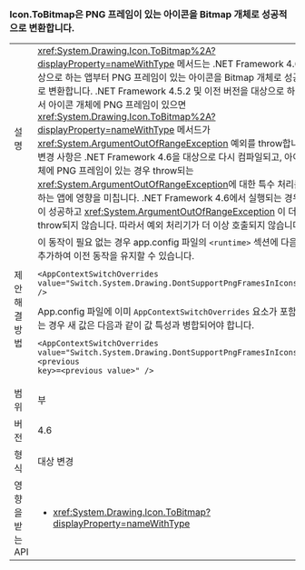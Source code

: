 ### <a name="icontobitmap-successfully-converts-icons-with-png-frames-into-bitmap-objects"></a>Icon.ToBitmap은 PNG 프레임이 있는 아이콘을 Bitmap 개체로 성공적으로 변환합니다.

|   |   |
|---|---|
|설명|<xref:System.Drawing.Icon.ToBitmap%2A?displayProperty=nameWithType> 메서드는 .NET Framework 4.6을 대상으로 하는 앱부터 PNG 프레임이 있는 아이콘을 Bitmap 개체로 성공적으로 변환합니다. .NET Framework 4.5.2 및 이전 버전을 대상으로 하는 앱에서 아이콘 개체에 PNG 프레임이 있으면 <xref:System.Drawing.Icon.ToBitmap%2A?displayProperty=nameWithType> 메서드가 <xref:System.ArgumentOutOfRangeException> 예외를 throw합니다. 이 변경 사항은 .NET Framework 4.6을 대상으로 다시 컴파일되고, 아이콘 개체에 PNG 프레임이 있는 경우 throw되는 <xref:System.ArgumentOutOfRangeException>에 대한 특수 처리를 구현하는 앱에 영향을 미칩니다. .NET Framework 4.6에서 실행되는 경우 변환이 성공하고 <xref:System.ArgumentOutOfRangeException> 이 더 이상 throw되지 않습니다. 따라서 예외 처리기가 더 이상 호출되지 않습니다.|
|제안 해결 방법|이 동작이 필요 없는 경우 app.config 파일의 <code>&lt;runtime&gt;</code> 섹션에 다음 요소를 추가하여 이전 동작을 유지할 수 있습니다.<pre><code class="language-xml">&lt;AppContextSwitchOverrides&#13;&#10;value=&quot;Switch.System.Drawing.DontSupportPngFramesInIcons=true&quot; /&gt;&#13;&#10;</code></pre>App.config 파일에 이미 <code>AppContextSwitchOverrides</code> 요소가 포함되어 있는 경우 새 값은 다음과 같이 값 특성과 병합되어야 합니다.<pre><code class="language-xml">&lt;AppContextSwitchOverrides&#13;&#10;value=&quot;Switch.System.Drawing.DontSupportPngFramesInIcons=true;&lt;previous key&gt;=&lt;previous value&gt;&quot; /&gt;&#13;&#10;</code></pre>|
|범위|부|
|버전|4.6|
|형식|대상 변경|
|영향을 받는 API|<ul><li><xref:System.Drawing.Icon.ToBitmap?displayProperty=nameWithType></li></ul>|

